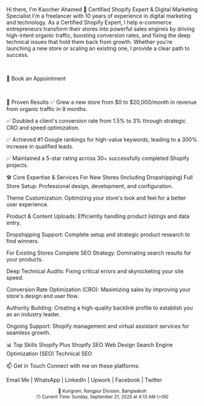 Hi there, I'm Kaocher Ahamed 👋
Certified Shopify Expert & Digital Marketing Specialist
I'm a freelancer with 10 years of experience in digital marketing and technology. As a Certified Shopify Expert, I help e-commerce entrepreneurs transform their stores into powerful sales engines by driving high-intent organic traffic, boosting conversion rates, and fixing the deep technical issues that hold them back from growth. Whether you're launching a new store or scaling an existing one, I provide a clear path to success.

<br/>

📅 Book an Appointment

<br/>

🚀 Proven Results
✅ Grew a new store from $0 to $20,000/month in revenue from organic traffic in 8 months.

✅ Doubled a client's conversion rate from 1.5% to 3% through strategic CRO and speed optimization.

✅ Achieved #1 Google rankings for high-value keywords, leading to a 300% increase in qualified leads.

✅ Maintained a 5-star rating across 30+ successfully completed Shopify projects.

🛠️ Core Expertise & Services
For New Stores (Including Dropshipping)
Full Store Setup: Professional design, development, and configuration.

Theme Customization: Optimizing your store's look and feel for a better user experience.

Product & Content Uploads: Efficiently handling product listings and data entry.

Dropshipping Support: Complete setup and strategic product research to find winners.

For Existing Stores
Complete SEO Strategy: Dominating search results for your products.

Deep Technical Audits: Fixing critical errors and skyrocketing your site speed.

Conversion Rate Optimization (CRO): Maximizing sales by improving your store's design and user flow.

Authority Building: Creating a high-quality backlink profile to establish you as an industry leader.

Ongoing Support: Shopify management and virtual assistant services for seamless growth.

📊 Top Skills
Shopify Plus Shopify SEO Web Design Search Engine Optimization (SEO) Technical SEO

📫 Get in Touch
Connect with me on these platforms:

Email Me | WhatsApp | LinkedIn | Upwork | Facebook | Twitter

<p align="center">
<small>📍 Kurigram, Rangpur Division, Bangladesh</small><br>
<small>🕒 Current Time: Sunday, September 21, 2025 at 4:13 AM (+06)</small>
</p>
